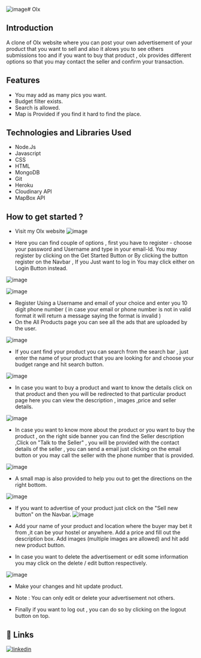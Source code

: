 ![image](https://github.com/arsh-v/OLX-clone/assets/84044819/f70e6e2d-fc2e-4ab6-98ce-288f5f80d139)# Olx

## Introduction

A clone of Olx website where you can post your own advertisement of your product that you want to sell and also it alows you to see others submissions too and if you want to buy that product , olx provides different options so that you may contact the seller and confirm your transaction.

## Features

- You may add as many pics you want.
- Budget filter exists.
- Search is allowed.
- Map is Provided if you find it hard to find the place.

## Technologies and Libraries Used
* Node.Js
* Javascript
* CSS
* HTML
* MongoDB
* Git
* Heroku
* Cloudinary API
* MapBox API

## How to get started ?

* Visit my Olx website 
![image](https://github.com/arsh-v/OLX-clone/assets/84044819/e584f19c-7e2b-45a1-8062-0f0df605dfc2)

* Here you can find couple of options , first you have to register - choose your password and Username and type in your email-Id. You may register by clicking on the Get Started Button or By clicking the button register on the Navbar , If you Just want to log in You may click either on Login Button instead.

![image](https://user-images.githubusercontent.com/84044819/177142984-f106a766-9595-4b3b-9797-e3b39c4594c6.png)

![image](https://user-images.githubusercontent.com/84044819/177143106-8b305217-0b47-4f8f-bc0f-e5427ba656fc.png)

* Register Using a Username and email of your choice and enter you 10 digit phone number ( in case your email or phone number is not in valid format it will return a message saying the format is invalid )
* On the All Products page you can see all the ads that are uploaded by the user.

![image](https://github.com/arsh-v/OLX-clone/assets/84044819/6928cdd8-b8da-488f-8613-e5ec2b38716e)


* If you cant find your product you can search from the search bar , just enter the name of your product that you are looking for and choose your budget range and hit search button.

![image](https://user-images.githubusercontent.com/84044819/177146608-2d996a17-4dbe-47e0-b268-f4f59963c474.png)

* In case you want to buy a product and want to know the details click on that product and then you will be redirected to that particular product page here you can view the description , images ,price and seller details.

![image](https://user-images.githubusercontent.com/84044819/177146806-1f700756-79e8-41cb-8c50-4e54f55d5f44.png)

* In case you want to know more about the product or you want to buy the product , on the right side banner you can find the Seller description ,Click on "Talk to the Seller" , you will be provided with the contact details of the seller , you can send a email just clicking on the email button or you may call the seller with the phone number that is provided.

![image](https://user-images.githubusercontent.com/84044819/177147031-4a46539e-3209-4998-9341-add0f5469048.png)

* A small map is also provided to help you out to get the directions on the right bottom.

![image](https://user-images.githubusercontent.com/84044819/177147177-ae8ef46b-6bfe-4d2f-81ea-77bbc8d9baf4.png)

* If you want to advertise of your product just click on the "Sell new button" on the Navbar.
![image](https://user-images.githubusercontent.com/84044819/177147333-fd7d5c4d-0092-45a9-b002-e641ddee1673.png)

* Add your name of your product and location where the buyer may bet it from ,it can be your hostel or anywhere. Add a price and fill out the description box. Add images (multiple images are allowed) and hit add new product button.

* In case you want to delete the advertisement or edit some information you may click on the delete / edit button respectively.

![image](https://user-images.githubusercontent.com/84044819/177147496-d6d7bd29-e368-42c5-94b1-0f0d0ea5eea4.png)


* Make your changes and hit update product.
* Note : You can only edit or delete your advertisement not others.

* Finally if you want to log out , you can do so by clicking on the logout button on top.

## 🔗 Links
[![linkedin](https://img.shields.io/badge/linkedin-0A66C2?style=for-the-badge&logo=linkedin&logoColor=white)](https://www.linkedin.com/in/arsh-verma/)










